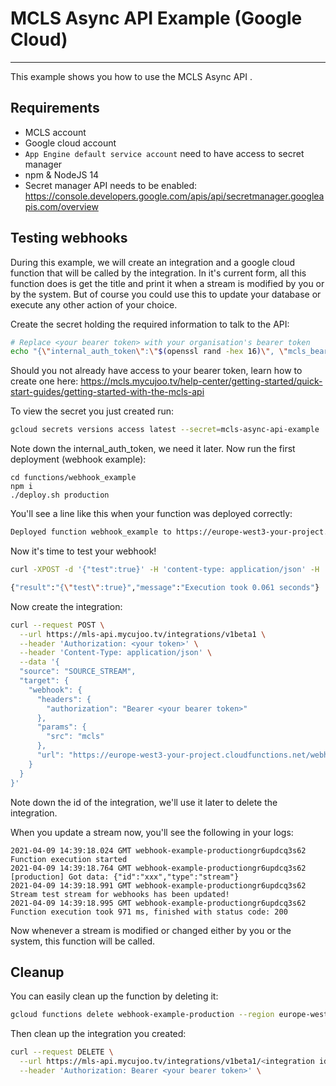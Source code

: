 # MCLS Async API Example (Google Cloud)
--------------------------------

This example shows you how to use the MCLS Async API .

## Requirements

* MCLS account
* Google cloud account
* `App Engine default service account` need to have access to secret manager
* npm & NodeJS 14
* Secret manager API needs to be enabled: https://console.developers.google.com/apis/api/secretmanager.googleapis.com/overview


## Testing webhooks

During this example, we will create an integration and a google cloud function that will be called by the integration.
In it's current form, all this function does is get the title and print it when a stream is modified by you or by the system.
But of course you could use this to update your database or execute any other action of your choice.

Create the secret holding the required information to talk to the API:

```sh
# Replace <your bearer token> with your organisation's bearer token
echo "{\"internal_auth_token\":\"$(openssl rand -hex 16)\", \"mcls_bearer_token\":\"<your bearer token>\"}" |  gcloud secrets create mcls-async-api-example --data-file=-
```

Should you not already have access to your bearer token, learn how to create one here:
https://mcls.mycujoo.tv/help-center/getting-started/quick-start-guides/getting-started-with-the-mcls-api

To view the secret you just created run:

```sh
gcloud secrets versions access latest --secret=mcls-async-api-example
```

Note down the internal_auth_token, we need it later.
Now run the first deployment (webhook example):

```
cd functions/webhook_example
npm i
./deploy.sh production
```

You'll see a line like this when your function was deployed correctly:

```sh
Deployed function webhook_example to https://europe-west3-your-project.cloudfunctions.net/webhook-example-production
```

Now it's time to test your webhook!

```sh
curl -XPOST -d '{"test":true}' -H 'content-type: application/json' -H 'Authorization: Bearer <internal secret>' https://europe-west3-mls-production.cloudfunctions.net/webhook-example-production

{"result":"{\"test\":true}","message":"Execution took 0.061 seconds"}
```

Now create the integration:

```sh
curl --request POST \
  --url https://mls-api.mycujoo.tv/integrations/v1beta1 \
  --header 'Authorization: <your token>' \
  --header 'Content-Type: application/json' \
  --data '{
  "source": "SOURCE_STREAM",
  "target": {
    "webhook": {
      "headers": {
        "authorization": "Bearer <your bearer token>"
      },
      "params": {
        "src": "mcls"
      },
      "url": "https://europe-west3-your-project.cloudfunctions.net/webhook-example-production"
    }
  }
}'
```

Note down the id of the integration, we'll use it later to delete the integration.

When you update a stream now, you'll see the following in your logs:

```
2021-04-09 14:39:18.024 GMT webhook-example-productiongr6updcq3s62 Function execution started
2021-04-09 14:39:18.764 GMT webhook-example-productiongr6updcq3s62 [production] Got data: {"id":"xxx","type":"stream"}
2021-04-09 14:39:18.991 GMT webhook-example-productiongr6updcq3s62 Stream test stream for webhooks has been updated!
2021-04-09 14:39:18.995 GMT webhook-example-productiongr6updcq3s62 Function execution took 971 ms, finished with status code: 200
```
Now whenever a stream is modified or changed either by you or the system, this function will be called.

## Cleanup
You can easily clean up the function by deleting it:

```sh
gcloud functions delete webhook-example-production --region europe-west3
```

Then clean up the integration you created:

```sh
curl --request DELETE \
  --url https://mls-api.mycujoo.tv/integrations/v1beta1/<integration id> \
  --header 'Authorization: Bearer <your bearer token>' \
```